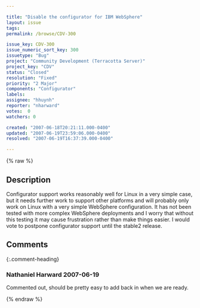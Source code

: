 ```yaml
---

title: "Disable the configurator for IBM WebSphere"
layout: issue
tags: 
permalink: /browse/CDV-300

issue_key: CDV-300
issue_numeric_sort_key: 300
issuetype: "Bug"
project: "Community Development (Terracotta Server)"
project_key: "CDV"
status: "Closed"
resolution: "Fixed"
priority: "2 Major"
components: "Configurator"
labels: 
assignee: "hhuynh"
reporter: "nharward"
votes:  0
watchers: 0

created: "2007-06-18T20:21:11.000-0400"
updated: "2007-06-19T23:59:06.000-0400"
resolved: "2007-06-19T16:37:39.000-0400"

---
```




{% raw %}



## Description

<div markdown="1" class="description">

Configurator support works reasonably well for Linux in a very simple case, but it needs further work to support other platforms and will probably only work on Linux with a very simple WebSphere configuration.  It has not been tested with more complex WebSphere deployments and I worry that without this testing it may cause frustration rather than make things easier.  I would vote to postpone configurator support until the stable2 release.

</div>

## Comments


{:.comment-heading}
### **Nathaniel Harward** <span class="date">2007-06-19</span>

<div markdown="1" class="comment">

Commented out, should be pretty easy to add back in when we are ready.

</div>



{% endraw %}
